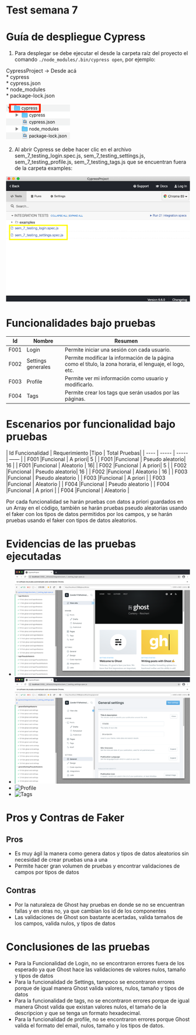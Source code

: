 # Test semana 7

# Guía de despliegue Cypress

1. Para desplegar se debe ejecutar el desde la carpeta raíz del proyecto el comando `./node_modules/.bin/cypress open`, por ejemplo:

CypressProject -> Desde acá
<br>  * cypress
<br>   * cypress.json
<br>    * node_modules
<br>    * package-lock.json

![Directorio](https://raw.githubusercontent.com/diazclaudia1/Pruebas_automatizadas/master/Semana_7/CypressProject/cypress/screenshots/thumbnail.png)

2. Al abrir Cypress se debe hacer clic en el archivo sem_7_testing_login.spec.js, sem_7_testing_settings.js, sem_7_testing_profile.js, sem_7_testing_tags.js que se encuentran fuera de la carpeta examples:

![Ejecutar](https://raw.githubusercontent.com/diazclaudia1/Pruebas_automatizadas/master/Semana_7/CypressProject/cypress/screenshots/ejecutar.png)


# Funcionalidades bajo pruebas

| Id   | Nombre | Resumen| 
| ---- | ----- | ----- |
| F001 | Login | Permite iniciar una sesión con cada usuario. |
| F002 | Settings generales | Permite modificar la información de la página como el título, la zona horaria, el lenguaje, el logo, etc. |
| F003  | Profile   | Permite ver mi información como usuario y modificarlo. |
| F004  | Tags |    Permite crear los tags que serán usados por las páginas.|


# Escenarios por funcionalidad bajo pruebas

| Id Funcionalidad | Requerimiento |Tipo | Total Pruebas|
| ---- | ----- | ----- | —— | 
| F001 |Funcional | A priori| 5 |
| F001 |Funcional | Pseudo aleatorio| 16 |
| F001 |Funcional | Aleatorio | 16|
| F002 |Funcional | A priori| 5 |
| F002 |Funcional | Pseudo aleatorio| 16 |
| F002 |Funcional | Aleatorio | 16 |
| F003 |Funcional | Pseudo aleatorio |
| F003 |Funcional | A priori | 
| F003 |Funcional | Aleatorio | 
| F004 |Funcional | Pseudo aleatorio | 
| F004 |Funcional | A priori | 
| F004 |Funcional | Aleatorio | 

Por cada funcionalidad se harán pruebas con datos a priori guardados en un Array en el código, también se harán pruebas pseudo aleatorias usando el faker con los tipos de datos permitidos por los campos, y se harán pruebas usando el faker con tipos de datos aleatorios.

# Evidencias de las pruebas ejecutadas

* ![Login](https://raw.githubusercontent.com/diazclaudia1/Pruebas_automatizadas/master/Semana_7/CypressProject/cypress/screenshots/login.png)
* ![Settings](https://raw.githubusercontent.com/diazclaudia1/Pruebas_automatizadas/master/Semana_7/CypressProject/cypress/screenshots/settings.png)
* ![Profile]()
* ![Tags]()


# Pros y Contras de Faker

## Pros

* Es muy ágil la manera como genera datos y tipos de datos aleatorios sin necesidad de crear pruebas una a una
* Permite hacer gran volumen de pruebas y encontrar validaciones de campos por tipos de datos

## Contras

* Por la naturaleza de Ghost hay pruebas en donde se no se encuentran fallas y en otras no, ya que cambian los id de los componentes
* Las validaciones de Ghost son bastante acertadas, valida tamaños de los campos, valida nulos, y tipos de datos

# Conclusiones de las pruebas

* Para la Funcionalidad de Login, no se encontraron errores fuera de los esperado ya que Ghost hace las validaciones de valores nulos, tamaño y tipos de datos
* Para la funcionalidad de Settings, tampoco se encontraron errores porque de igual manera Ghost valida valores, nulos, tamaño y tipos de datos
* Para la funcionalidad de tags, no se encontraron errores porque de igual manera Ghost valida que existan valores nulos, el tamaño de la descripcion y que se tenga un formato hexadecimal.
* Para la funcionalidad de profile, no se encontraron errores porque Ghost valida el formato del email, nulos, tamaño y los tipos de datos.

